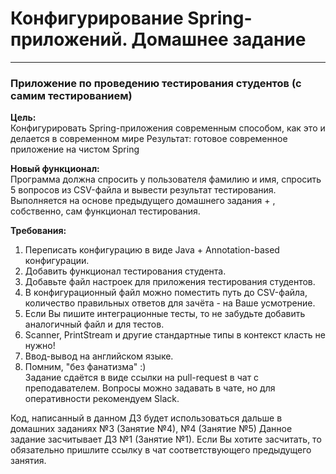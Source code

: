 # Конфигурирование Spring-приложений. Домашнее задание

---

### Приложение по проведению тестирования студентов (с самим тестированием)

**Цель:**</br>
Конфигурировать Spring-приложения современным способом, как это и делается в современном мире
Результат: готовое современное приложение на чистом Spring

**Новый функционал:**</br>
Программа должна спросить у пользователя фамилию и имя, спросить 5 вопросов из CSV-файла 
и вывести результат тестирования.
Выполняется на основе предыдущего домашнего задания + , собственно, сам функционал тестирования.

**Требования:**
1. Переписать конфигурацию в виде Java + Annotation-based конфигурации.
2. Добавить функционал тестирования студента.
3. Добавьте файл настроек для приложения тестирования студентов.
4. В конфигурационный файл можно поместить путь до CSV-файла, количество правильных ответов для зачёта - на Ваше усмотрение.
5. Если Вы пишите интеграционные тесты, то не забудьте добавить аналогичный файл и для тестов.
6. Scanner, PrintStream и другие стандартные типы в контекст класть не нужно!
7. Ввод-вывод на английском языке.
8. Помним, "без фанатизма" :)</br>Задание сдаётся в виде ссылки на pull-request в чат с преподавателем.
Вопросы можно задавать в чате, но для оперативности рекомендуем Slack.

Код, написанный в данном ДЗ будет использоваться дальше в домашних заданиях №3 (Занятие №4), №4 (Занятие №5)
Данное задание засчитывает ДЗ №1 (Занятие №1).
Если Вы хотите засчитать, то обязательно пришлите ссылку в чат соответствующего предыдущего занятия.